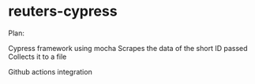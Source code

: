 # reuters-cypress

Plan:

Cypress framework using mocha
Scrapes the data of the short ID passed
Collects it to a file


Github actions integration
